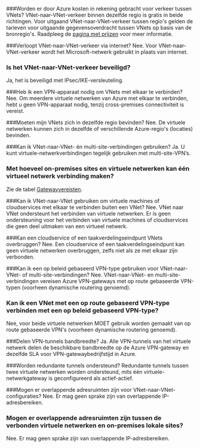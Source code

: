 ###<a name="does-azure-charge-for-traffic-between-vnets"></a>Worden er door Azure kosten in rekening gebracht voor verkeer tussen VNets?
VNet-naar-VNet-verkeer binnen dezelfde regio is gratis in beide richtingen. Voor uitgaand VNet-naar-VNet-verkeer tussen regio's gelden de tarieven voor uitgaande gegevensoverdracht tussen VNets op basis van de bronregio's. Raadpleeg de [pagina met prijzen](https://azure.microsoft.com/pricing/details/vpn-gateway/) voor meer informatie.

###<a name="does-vnet-to-vnet-traffic-travel-across-the-internet"></a>Verloopt VNet-naar-VNet-verkeer via internet?
Nee. Voor VNet-naar-VNet-verkeer wordt het Microsoft-netwerk gebruikt in plaats van internet.

### <a name="is-vnet-to-vnet-traffic-secure"></a>Is het VNet-naar-VNet-verkeer beveiligd?
Ja, het is beveiligd met IPsec/IKE-versleuteling.

###<a name="do-i-need-a-vpn-device-to-connect-vnets-together"></a>Heb ik een VPN-apparaat nodig om VNets met elkaar te verbinden?
Nee. Om meerdere virtuele netwerken van Azure met elkaar te verbinden, hebt u geen VPN-apparaat nodig, tenzij cross-premises connectiviteit is vereist.

###<a name="do-my-vnets-need-to-be-in-the-same-region"></a>Moeten mijn VNets zich in dezelfde regio bevinden?
Nee. De virtuele netwerken kunnen zich in dezelfde of verschillende Azure-regio's (locaties) bevinden.

###<a name="can-i-use-vnet-to-vnet-along-with-multi-site-connections"></a>Kan ik VNet-naar-VNet- én multi-site-verbindingen gebruiken?
Ja. U kunt virtuele-netwerkverbindingen tegelijk gebruiken met multi-site-VPN’s.

### <a name="how-many-on-premises-sites-and-virtual-networks-can-one-virtual-network-connect-to"></a>Met hoeveel on-premises sites en virtuele netwerken kan één virtueel netwerk verbinding maken?
Zie de tabel [Gatewayvereisten](../articles/vpn-gateway/vpn-gateway-about-vpn-gateway-settings.md#requirements).

###<a name="can-i-use-vnet-to-vnet-to-connect-vms-or-cloud-services-outside-of-a-vnet"></a>Kan ik VNet-naar-VNet gebruiken om virtuele machines of cloudservices met elkaar te verbinden buiten een VNet?
Nee. VNet naar VNet ondersteunt het verbinden van virtuele netwerken. Er is geen ondersteuning voor het verbinden van virtuele machines of cloudservices die geen deel uitmaken van een virtueel netwerk.

###<a name="can-a-cloud-service-or-a-load-balancing-endpoint-span-vnets"></a>Kan een cloudservice of een taakverdelingseindpunt VNets overbruggen?
Nee. Een cloudservice of een taakverdelingseindpunt kan geen virtuele netwerken overbruggen, zelfs niet als ze met elkaar zijn verbonden.

###<a name="can-i-used-a-policybased-vpn-type-for-vnet-to-vnet-or-multi-site-connections"></a>Kan ik een op beleid gebaseerd VPN-type gebruiken voor VNet-naar-VNet- of multi-site-verbindingen?
Nee. VNet-naar-VNet- en multi-site-verbindingen vereisen Azure VPN-gateways met op route gebaseerde VPN-typen (voorheen dynamische routering genoemd).

### <a name="can-i-connect-a-vnet-with-a-routebased-vpn-type-to-another-vnet-with-a-policybased-vpn-type"></a>Kan ik een VNet met een op route gebaseerd VPN-type verbinden met een op beleid gebaseerd VPN-type?
Nee, voor beide virtuele netwerken MOET gebruik worden gemaakt van op route gebaseerde VPN's (voorheen dynamische routering genoemd).

###<a name="do-vpn-tunnels-share-bandwidth"></a>Delen VPN-tunnels bandbreedte?
Ja. Alle VPN-tunnels van het virtuele netwerk delen de beschikbare bandbreedte op de Azure VPN-gateway en dezelfde SLA voor VPN-gatewaybedrijfstijd in Azure.

###<a name="are-redundant-tunnels-supported"></a>Worden redundante tunnels ondersteund?
Redundante tunnels tussen twee virtuele netwerken worden ondersteund, mits één virtuele-netwerkgateway is geconfigureerd als actief-actief.

###<a name="can-i-have-overlapping-address-spaces-for-vnet-to-vnet-configurations"></a>Mogen er overlappende adresruimten zijn voor VNet-naar-VNet-configuraties?
Nee. Er mag geen sprake zijn van overlappende IP-adresbereiken.

### <a name="can-there-be-overlapping-address-spaces-among-connected-virtual-networks-and-on-premises-local-sites"></a>Mogen er overlappende adresruimten zijn tussen de verbonden virtuele netwerken en on-premises lokale sites?
Nee. Er mag geen sprake zijn van overlappende IP-adresbereiken.



